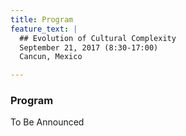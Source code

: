 ```yaml
---
title: Program
feature_text: |
  ## Evolution of Cultural Complexity
  September 21, 2017 (8:30-17:00)
  Cancun, Mexico 

---
```

### Program

To Be Announced

<!---
Knowing the controversial nature of the topic and the lack of consensus on thoses questions, we think (and know by experience?) that the best format to successfully push forward the discussion is a one day satellite with time for discussion.  

We propose a day with 8 presentation, 4 on the morning and 4 on the evening. Half of the talk will be 45min presentation+question made by the Invited Speakers, the other half will be 30min presentation+question on the submitted abstract.

We propose to end the day be a 1:30 panel discussion.

-->

